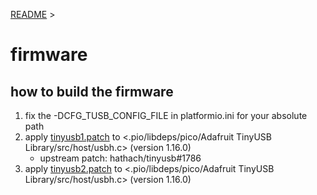 [README](../README.md) >

firmware
========

## how to build the firmware

1. fix the -DCFG_TUSB_CONFIG_FILE in platformio.ini for your absolute path
2. apply [tinyusb1.patch](tinyusb1.patch) to <.pio/libdeps/pico/Adafruit TinyUSB Library/src/host/usbh.c> (version 1.16.0)
    * upstream patch: hathach/tinyusb#1786
3. apply [tinyusb2.patch](tinyusb2.patch) to <.pio/libdeps/pico/Adafruit TinyUSB Library/src/host/usbh.c> (version 1.16.0)
